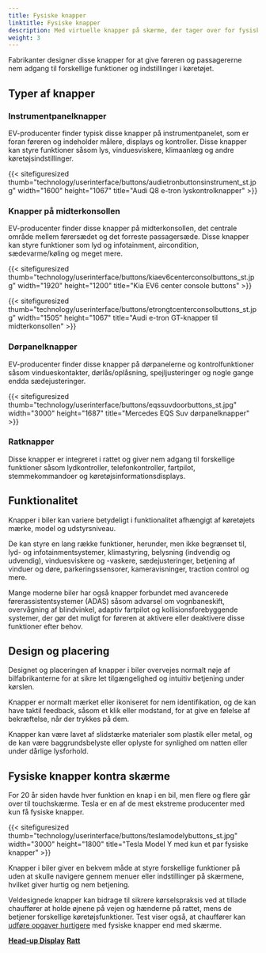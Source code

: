 ```yaml
---
title: Fysiske knapper
linktitle: Fysiske knapper
description: Med virtuelle knapper på skærme, der tager over for fysiske knapper på flere og flere områder, er der stadig fysiske knapper i de fleste elbiler.
weight: 3
---
```

<!-- markdownlint-disable MD033 -->
Fabrikanter designer disse knapper for at give føreren og passagererne nem adgang til forskellige funktioner og indstillinger i køretøjet.

## Typer af knapper

### Instrumentpanelknapper

EV-producenter finder typisk disse knapper på instrumentpanelet, som er foran føreren og indeholder målere, displays og kontroller. Disse knapper kan styre funktioner såsom lys, vinduesviskere, klimaanlæg og andre køretøjsindstillinger.

{{< sitefiguresized thumb="technology/userinterface/buttons/audietronbuttonsinstrument_st.jpg" width="1600" height="1067" title="Audi Q8 e-tron lyskontrolknapper" >}}

### Knapper på midterkonsollen

EV-producenter finder disse knapper på midterkonsollen, det centrale område mellem førersædet og det forreste passagersæde. Disse knapper kan styre funktioner som lyd og infotainment, aircondition, sædevarme/køling og meget mere.

{{< sitefiguresized thumb="technology/userinterface/buttons/kiaev6centerconsolbuttons_st.jpg" width="1920" height="1200" title="Kia EV6 center console buttons" >}}

{{< sitefiguresized thumb="technology/userinterface/buttons/etrongtcenterconsolbuttons_st.jpg" width="1505" height="1067" title="Audi e-tron GT-knapper til midterkonsollen" >}}

### Dørpanelknapper

EV-producenter finder disse knapper på dørpanelerne og kontrolfunktioner såsom vindueskontakter, dørlås/oplåsning, spejljusteringer og nogle gange endda sædejusteringer.

{{< sitefiguresized thumb="technology/userinterface/buttons/eqssuvdoorbuttons_st.jpg" width="3000" height="1687" title="Mercedes EQS Suv dørpanelknapper" >}}

### Ratknapper

Disse knapper er integreret i rattet og giver nem adgang til forskellige funktioner såsom lydkontroller, telefonkontroller, fartpilot, stemmekommandoer og køretøjsinformationsdisplays.

## Funktionalitet

Knapper i biler kan variere betydeligt i funktionalitet afhængigt af køretøjets mærke, model og udstyrsniveau.

De kan styre en lang række funktioner, herunder, men ikke begrænset til, lyd- og infotainmentsystemer, klimastyring, belysning (indvendig og udvendig), vinduesviskere og -vaskere, sædejusteringer, betjening af vinduer og døre, parkeringssensorer, kameravisninger, traction control og mere.

Mange moderne biler har også knapper forbundet med avancerede førerassistentsystemer (ADAS) såsom advarsel om vognbaneskift, overvågning af blindvinkel, adaptiv fartpilot og kollisionsforebyggende systemer, der gør det muligt for føreren at aktivere eller deaktivere disse funktioner efter behov.

## Design og placering

Designet og placeringen af ​​knapper i biler overvejes normalt nøje af bilfabrikanterne for at sikre let tilgængelighed og intuitiv betjening under kørslen.

Knapper er normalt mærket eller ikoniseret for nem identifikation, og de kan have taktil feedback, såsom et klik eller modstand, for at give en følelse af bekræftelse, når der trykkes på dem.

Knapper kan være lavet af slidstærke materialer som plastik eller metal, og de kan være baggrundsbelyste eller oplyste for synlighed om natten eller under dårlige lysforhold.

## Fysiske knapper kontra skærme

For 20 år siden havde hver funktion en knap i en bil, men flere og flere går over til touchskærme. Tesla er en af ​​de mest ekstreme producenter med kun få fysiske knapper.

{{< sitefiguresized thumb="technology/userinterface/buttons/teslamodelybuttons_st.jpg" width="3000" height="1800" title="Tesla Model Y med kun et par fysiske knapper" >}}

Knapper i biler giver en bekvem måde at styre forskellige funktioner på uden at skulle navigere gennem menuer eller indstillinger på skærmene, hvilket giver hurtig og nem betjening.

Veldesignede knapper kan bidrage til sikrere kørselspraksis ved at tillade chauffører at holde øjnene på vejen og hænderne på rattet, mens de betjener forskellige køretøjsfunktioner. Test viser også, at chauffører kan [udføre opgaver hurtigere](https://www.vibilagare.se/english/physical-buttons-outperform-touchscreens-new-cars-test-finds) med fysiske knapper end med skærme.

<div class="mt-3 mb-3">
    <a href="../hud/" class="text-decoration-none text-black"><strong><i class="bi-arrow-left"></i> Head-up Display</strong></a>
    <a href="../steeringwheel/" class="text-decoration-none text-black float-end"><strong>Ratt<i class="bi-arrow-right"></i></strong></a>
</div>